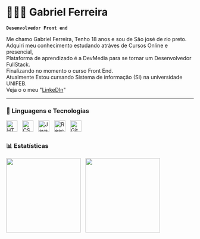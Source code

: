 # 👨🏼‍💻 Gabriel Ferreira

**`Desenvolvedor Front end`**

Me chamo Gabriel Ferreira, Tenho 18 anos e sou de São josé de rio preto.
Adquiri meu conhecimento estudando atráves de Cursos Online e presencial,<br> Plataforma de aprendizado é a DevMedia para se tornar um Desenvolvedor FullStack.<br>
Finalizando no momento o curso Front End.<br>
 Atualmente Estou cursando Sistema de informação (SI) na universidade UNIFEB.
 <br>Veja o o meu "[LinkeDIn](https://www.linkedin.com/in/gabrieldeveloperweb/)"




---

### 🤖 Linguagens e Tecnologias

<img 
    align="left" 
    alt="HTML"
    title="HTML" 
    width="30px" 
    style="padding-right: 10px;" 
    src="https://cdn.jsdelivr.net/gh/devicons/devicon@latest/icons/html5/html5-original.svg" 
/>
<img 
    align="left" 
    alt="CSS" 
    title="CSS"
    width="30px" 
    style="padding-right: 10px;" 
    src="https://cdn.jsdelivr.net/gh/devicons/devicon@latest/icons/css3/css3-original.svg" 
/>
<img 
    align="left" 
    alt="JavaScript" 
    title="JavaScript"
    width="30px" 
    style="padding-right: 10px;" 
    src="https://cdn.jsdelivr.net/gh/devicons/devicon@latest/icons/javascript/javascript-original.svg" 
/>

<img 
    align="left" 
    alt="React"
    title="React" 
    width="30px" 
    style="padding-right: 10px;" 
    src="https://cdn.jsdelivr.net/gh/devicons/devicon@latest/icons/react/react-original.svg" 
/>


<img 
    align="left" 
    alt="Git" 
    title="Git"
    width="30px" 
    style="padding-right: 10px;" 
    src="https://cdn.jsdelivr.net/gh/devicons/devicon@latest/icons/git/git-original.svg" 
/>

<br/>
<br/>

### 📊 Estatísticas

<img 
    align="left" 
    height="200" 
    style="padding-right: 10px;" 
    src="https://github-readme-stats.vercel.app/api?username=GabrielFR_Dev&show_icons=true&theme=tokyonight&commits_year=2025&inclube_all_commits=true&locale=pt-br&hide=issues,contribs" 
/>
<img 
    align="left" 
    height="200" 
    style="padding-right: 10px;" 
    src="https://github-readme-stats.vercel.app/api/top-langs/?username=GabrielFR-Dev&theme=tokyonight&layout=compact&custom_title=Tecnologias&langs_count=4" 
/>
